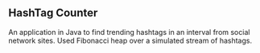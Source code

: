 ## HashTag Counter
An application in Java to find trending hashtags in an interval from social network sites. Used Fibonacci heap over a simulated stream of hashtags.
